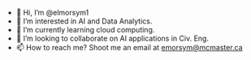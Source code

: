 - 👋 Hi, I’m @elmorsym1
- 👀 I’m interested in AI and Data Analytics.
- 🌱 I’m currently learning cloud computing.
- 💞️ I’m looking to collaborate on AI applications in Civ. Eng.
- 📫 How to reach me? Shoot me an email at emorsym@mcmaster.ca

<!---
elmorsym1/elmorsym1 is a ✨ special ✨ repository because its `README.md` (this file) appears on your GitHub profile.
You can click the Preview link to take a look at your changes.
--->
